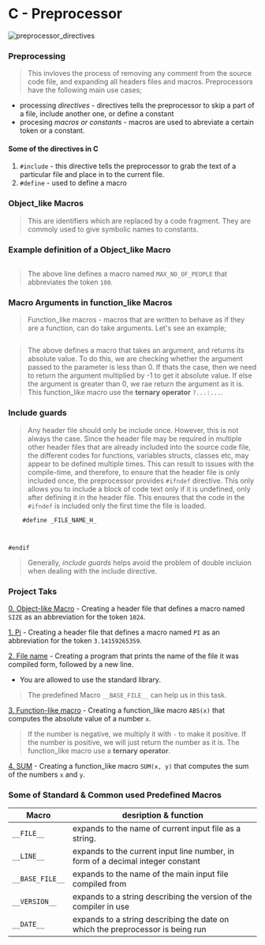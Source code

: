 # C - Preprocessor

![preprocessor_directives](https://www.examtray.com/sites/default/files/styles/image_800_x_400_/public/2019-05/c-preprocessor-directives-tutorial.jpg?itok=9kpBwWFW)

### Preprocessing

> This invloves the process of removing any comment from the source code file, and expanding all headers files and macros.
> Preprocessors have the following main use cases;
- processing *directives* - directives tells the preprocessor to skip a part of a file, include another one, or define a constant
- procesing *macros or constants* - macros are used to abreviate a certain token or a constant.

#### Some of the directives in C

1. `#include` - this directive tells the preprocessor to grab the text of a particular file and place in to the current file.
2. `#define` - used to define a macro

### Object_like Macros

> This are identifiers which are replaced by a code fragment. They are commoly used to give symbolic names to constants.

### Example definition of a Object_like Macro

```#define MAX_NO_OF_PEOPLE 100
```
> The above line defines a macro named `MAX_NO_OF_PEOPLE` that abbreviates the token `100`.

### Macro Arguments in function_like Macros

> Function_like macros - macros that are written to behave as if they are a function, can do take arguments. Let's see an example;
```#define ABS(x) ((x) < 0 ? -(x) : (x))
```
> The above defines a macro that takes an argument, and returns its absolute value. To do this, we are checking whether the argument passed to the parameter is less than 0. If thats the case, then we need to return the argument multiplied by -1 to get it absolute value. If else the argument is greater than 0, we rae return the argument as it is. This function_like macro use the **ternary operator** `?...:...`.

### Include guards

> Any header file should only be include once. However, this is not always the case. Since the header file may be required in multiple other header files that are already included into the source code file, the different codes for functions, variables structs, classes etc, may appear to be defined multiple times. This can result to issues with the compile-time, and therefore, to ensure that the header file is only included once, the preprocessor provides `#ifndef` directive. This only allows you to include a block of code text only if it is undefined, only after defining it in the header file. This ensures that the code in the `#ifndef` is included only the first time the file is loaded.

```#ifndef _FILE_NAME_H_
	#define _FILE_NAME_H_



#endif
```
> Generally, *include guards* helps avoid the problem of double incluion when dealing with the include directive.

### Project Taks

[0. Object-like Macro](./0-object_like_macro.h) - Creating a header file that defines a macro named `SIZE` as an abbreviation for the token `1024`.


[1. Pi](./1-pi.h) - Creating a header file that defines a macro named `PI` as an abbreviation for the token `3.14159265359`.


[2. File name](./2-main.c) - Creating a program that prints the name of the file it was compiled form, followed by a new line.
- You are allowed to use the standard library.
> The predefined Macro `__BASE_FILE__` can help us in this task.



[3. Function-like macro](./3-function_like_macro.h) - Creating a function_like macro `ABS(x)` that computes the absolute value of a number `x`.
> If the number is negative, we multiply it with `-` to make it positive. If the number is positive, we will just return the number as it is. The function_like macro use a **ternary operator**.


[4. SUM](./4-sum.h) - Creating a function_like macro `SUM(x, y)` that computes the sum of the numbers `x` and `y`.

### Some of Standard & Common used Predefined Macros
| Macro | desription & function |
| ----------- | ----------- |
| `__FILE__` | expands to the name of current input file as a string. |
| `__LINE__` | expands to the current input line number, in form of a decimal integer constant |
| `__BASE_FILE__` | expands to the name of the main input file compiled from |
| `__VERSION__` | expands to a string describing the version of the compiler in use |
| `__DATE__` | expands to a string describing the date on which the preprocessor is being run |



